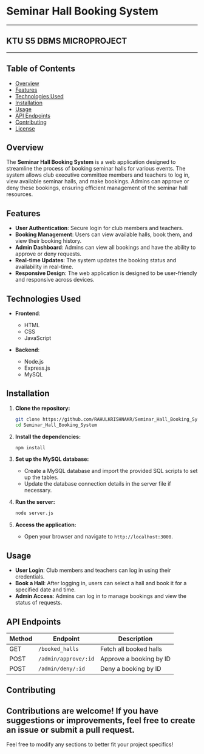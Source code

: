 # Seminar Hall Booking System
---
## KTU S5 DBMS MICROPROJECT
---

## Table of Contents
- [Overview](#overview)
- [Features](#features)
- [Technologies Used](#technologies-used)
- [Installation](#installation)
- [Usage](#usage)
- [API Endpoints](#api-endpoints)
- [Contributing](#contributing)
- [License](#license)

## Overview

The **Seminar Hall Booking System** is a web application designed to streamline the process of booking seminar halls for various events. The system allows club executive committee members and teachers to log in, view available seminar halls, and make bookings. Admins can approve or deny these bookings, ensuring efficient management of the seminar hall resources.

## Features

- **User Authentication**: Secure login for club members and teachers.
- **Booking Management**: Users can view available halls, book them, and view their booking history.
- **Admin Dashboard**: Admins can view all bookings and have the ability to approve or deny requests.
- **Real-time Updates**: The system updates the booking status and availability in real-time.
- **Responsive Design**: The web application is designed to be user-friendly and responsive across devices.

## Technologies Used

- **Frontend**: 
  - HTML
  - CSS
  - JavaScript

- **Backend**: 
  - Node.js
  - Express.js
  - MySQL

## Installation

1. **Clone the repository:**
   ```bash
   git clone https://github.com/RAHULKRISHNAKR/Seminar_Hall_Booking_System.git
   cd Seminar_Hall_Booking_System
   ```

2. **Install the dependencies:**
   ```bash
   npm install
   ```

3. **Set up the MySQL database:**
   - Create a MySQL database and import the provided SQL scripts to set up the tables.
   - Update the database connection details in the server file if necessary.

4. **Run the server:**
   ```bash
   node server.js
   ```

5. **Access the application:**
   - Open your browser and navigate to `http://localhost:3000`.

## Usage

- **User Login**: Club members and teachers can log in using their credentials.
- **Book a Hall**: After logging in, users can select a hall and book it for a specified date and time.
- **Admin Access**: Admins can log in to manage bookings and view the status of requests.

## API Endpoints

| Method | Endpoint                | Description                           |
|--------|-------------------------|---------------------------------------|
| GET    | `/booked_halls`         | Fetch all booked halls                |
| POST   | `/admin/approve/:id`    | Approve a booking by ID               |
| POST   | `/admin/deny/:id`       | Deny a booking by ID                   |

## Contributing

Contributions are welcome! If you have suggestions or improvements, feel free to create an issue or submit a pull request.
---

Feel free to modify any sections to better fit your project specifics!
